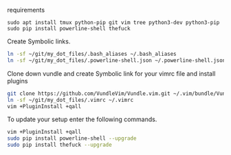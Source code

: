 requirements
```
sudo apt install tmux python-pip git vim tree python3-dev python3-pip
sudo pip install powerline-shell thefuck
```

Create Symbolic links.
```bash
ln -sf ~/git/my_dot_files/.bash_aliases ~/.bash_aliases
ln -sf ~/git/my_dot_files/.powerline-shell.json ~/.powerline-shell.json
```

Clone down vundle and create Symbolic link for your vimrc file and install plugins
```bash
git clone https://github.com/VundleVim/Vundle.vim.git ~/.vim/bundle/Vundle.vim
ln -sf ~/git/my_dot_files/.vimrc ~/.vimrc
vim +PluginInstall +qall
```

To update your setup enter the following commands.
```bash
vim +PluginInstall +qall
sudo pip install powerline-shell --upgrade
sudo pip install thefuck --upgrade
```
